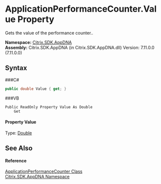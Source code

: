 # ApplicationPerformanceCounter.Value Property 
 

Gets the value of the performance counter..

**Namespace:**&nbsp;<a href="N_Citrix_SDK_AppDNA">Citrix.SDK.AppDNA</a><br />**Assembly:**&nbsp;Citrix.SDK.AppDNA (in Citrix.SDK.AppDNA.dll) Version: 7.11.0.0 (7.11.0.0)

## Syntax

###C#
```csharp
public double Value { get; }
```

###VB
```vbnet
Public ReadOnly Property Value As Double
	Get
```


#### Property Value
Type: <a href="http://msdn2.microsoft.com/en-us/library/643eft0t" target="_blank">Double</a>

## See Also


#### Reference
<a href="T_Citrix_SDK_AppDNA_ApplicationPerformanceCounter">ApplicationPerformanceCounter Class</a><br /><a href="N_Citrix_SDK_AppDNA">Citrix.SDK.AppDNA Namespace</a><br />